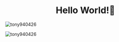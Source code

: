 <h1 align="center">Hello World!👋</h1>

<p align="left">
</p>

<div>
<img align="center" src="https://github-readme-stats.vercel.app/api/top-langs?username=tony940426&show_icons=true&locale=en&layout=compact" alt="tony940426" /><p><img align="center" src="https://github-readme-streak-stats.herokuapp.com/?user=tony940426&" alt="tony940426" /></p>
<div>

